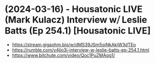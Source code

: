 # (2024-03-16) - Housatonic LIVE (Mark Kulacz) Interview w⧸ Leslie Batts (Ep 254.1) [Housatonic LIVE]

- https://stream.gigaohm.bio/w/dMS39JSm5oiNkAkiW3dTEo
- https://rumble.com/v4jjo3i-interview-w-leslie-batts-ep-254.1.html
- https://www.bitchute.com/video/Qoc1PuZMAgg1/

